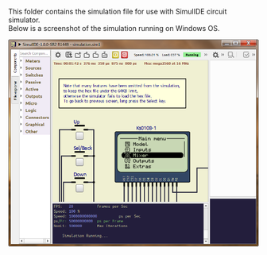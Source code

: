 This folder contains the simulation file for use with SimulIDE circuit simulator.  
Below is a screenshot of the simulation running on Windows OS.  
  
<p align="left">
<img src="img.png"/>
</p>
